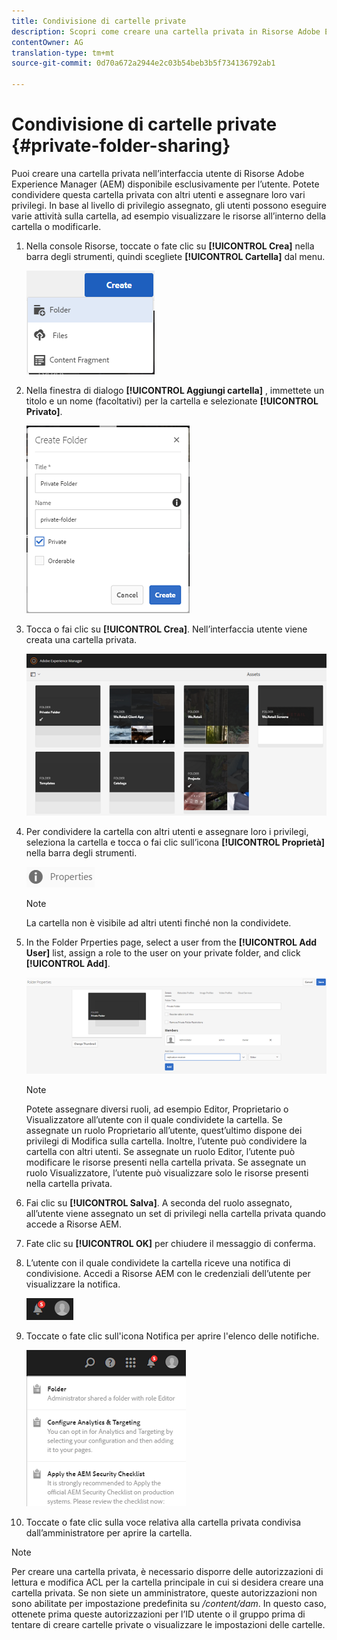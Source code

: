 ```yaml
---
title: Condivisione di cartelle private
description: Scopri come creare una cartella privata in Risorse Adobe Experience Manager (AEM) e condividerla con altri utenti e assegnare loro vari privilegi.
contentOwner: AG
translation-type: tm+mt
source-git-commit: 0d70a672a2944e2c03b54beb3b5f734136792ab1

---
```



# Condivisione di cartelle private {#private-folder-sharing}

Puoi creare una cartella privata nell’interfaccia utente di Risorse Adobe Experience Manager (AEM) disponibile esclusivamente per l’utente. Potete condividere questa cartella privata con altri utenti e assegnare loro vari privilegi. In base al livello di privilegio assegnato, gli utenti possono eseguire varie attività sulla cartella, ad esempio visualizzare le risorse all’interno della cartella o modificarle.

1. Nella console Risorse, toccate o fate clic su **[!UICONTROL Crea]** nella barra degli strumenti, quindi scegliete **[!UICONTROL Cartella]** dal menu.

   ![chlimage_1-411](assets/chlimage_1-411.png)

1. Nella finestra di dialogo **[!UICONTROL Aggiungi cartella]** , immettete un titolo e un nome (facoltativi) per la cartella e selezionate **[!UICONTROL Privato]**.

   ![chlimage_1-412](assets/chlimage_1-412.png)

1. Tocca o fai clic su **[!UICONTROL Crea]**. Nell’interfaccia utente viene creata una cartella privata.

   ![chlimage_1-413](assets/chlimage_1-413.png)

1. Per condividere la cartella con altri utenti e assegnare loro i privilegi, seleziona la cartella e tocca o fai clic sull’icona **[!UICONTROL Proprietà]** nella barra degli strumenti.

   ![chlimage_1-414](assets/chlimage_1-414.png)

   >[!NOTE]
   >
   >La cartella non è visibile ad altri utenti finché non la condividete.

1. In the Folder Prperties page, select a user from the **[!UICONTROL Add User]** list, assign a role to the user on your private folder, and click **[!UICONTROL Add]**.

   ![chlimage_1-415](assets/chlimage_1-415.png)

   >[!NOTE]
   >
   >Potete assegnare diversi ruoli, ad esempio Editor, Proprietario o Visualizzatore all’utente con il quale condividete la cartella. Se assegnate un ruolo Proprietario all’utente, quest’ultimo dispone dei privilegi di Modifica sulla cartella. Inoltre, l’utente può condividere la cartella con altri utenti. Se assegnate un ruolo Editor, l’utente può modificare le risorse presenti nella cartella privata. Se assegnate un ruolo Visualizzatore, l’utente può visualizzare solo le risorse presenti nella cartella privata.

1. Fai clic su **[!UICONTROL Salva]**. A seconda del ruolo assegnato, all’utente viene assegnato un set di privilegi nella cartella privata quando accede a Risorse AEM.
1. Fate clic su **[!UICONTROL OK]** per chiudere il messaggio di conferma.
1. L’utente con il quale condividete la cartella riceve una notifica di condivisione. Accedi a Risorse AEM con le credenziali dell’utente per visualizzare la notifica.

   ![chlimage_1-416](assets/chlimage_1-416.png)

1. Toccate o fate clic sull&#39;icona Notifica per aprire l&#39;elenco delle notifiche.

   ![chlimage_1-417](assets/chlimage_1-417.png)

1. Toccate o fate clic sulla voce relativa alla cartella privata condivisa dall’amministratore per aprire la cartella.

>[!NOTE]
>
>Per creare una cartella privata, è necessario disporre delle autorizzazioni di lettura e modifica ACL per la cartella principale in cui si desidera creare una cartella privata. Se non siete un amministratore, queste autorizzazioni non sono abilitate per impostazione predefinita su */content/dam*. In questo caso, ottenete prima queste autorizzazioni per l’ID utente o il gruppo prima di tentare di creare cartelle private o visualizzare le impostazioni delle cartelle.

